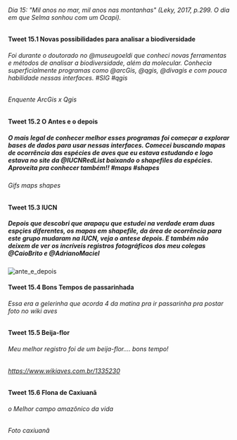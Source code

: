 ###### Dia 15: "Mil anos no mar, mil anos nas montanhas" (Leky, 2017, p.299. O dia em que Selma sonhou com um Ocapi).

#### Tweet 15.1 Novas possibilidades para analisar a biodiversidade

###### Foi durante o doutorado no @museugoeldi que conheci novas ferramentas e métodos de analisar a biodiversidade, além da molecular. Conhecia superficialmente programas como @arcGis, @qgis, @divagis e com pouca habilidade nessas interfaces. #SIG #qgis


###### Enquente ArcGis x Qgis

#### Tweet 15.2 O Antes e o depois

##### O mais legal de conhecer melhor esses programas foi começar a explorar bases de dados para usar nessas interfaces. Comecei buscando mapas de ocorrência das espécies de aves que eu estava estudando e logo estava no site da @IUCNRedList baixando o shapefiles da espécies. Aproveita pra conhecer também!! #maps #shapes

###### Gifs maps shapes

#### Tweet 15.3 IUCN

##### Depois que descobri que arapaçu que estudei na verdade eram duas espçies diferentes, os mapas em shapefile, da área de ocorrência para este grupo mudaram na IUCN, veja o antese depois. E também não deixem  de ver os incríveis registros fotográficos dos meu colegas @CaioBrito e @AdrianoMaciel 

![ante_e_depois](https://user-images.githubusercontent.com/11633554/90156982-891b7400-dd63-11ea-8f39-4ba63ae4df61.png)


#### Tweet 15.4 Bons Tempos de passarinhada
###### Essa era a gelerinha que acorda 4 da matina pra ir passarinha pra postar foto no wiki aves 

#### Tweet 15.5 Beija-flor
###### Meu melhor registro foi de um beija-flor.... bons tempo!

###### https://www.wikiaves.com.br/1335230

#### Tweet 15.6 Flona de Caxiuanã
###### o Melhor campo amazônico da vida

###### Foto caxiuanã

